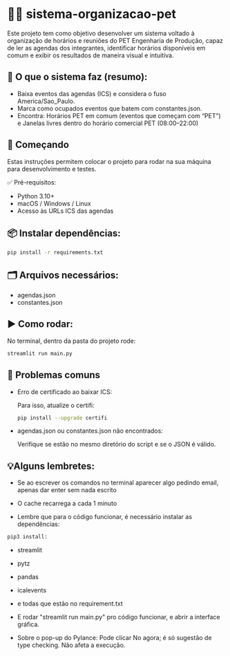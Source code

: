 # 📆📘 sistema-organizacao-pet
Este projeto tem como objetivo desenvolver um sistema voltado à organização de horários e reuniões do PET Engenharia de Produção, capaz de ler as agendas dos integrantes, identificar horários disponíveis em comum e exibir os resultados de maneira visual e intuitiva.
## 🧠 O que o sistema faz (resumo):

- Baixa eventos das agendas (ICS) e considera o fuso America/Sao_Paulo.
- Marca como ocupados eventos que batem com constantes.json.
- Encontra:
 Horários PET em comum (eventos que começam com “PET”) e Janelas livres dentro do horário comercial PET (08:00–22:00)

## 🚀 Começando
Estas instruções permitem colocar o projeto para rodar na sua máquina para desenvolvimento e testes.

✅ Pré-requisitos:
- Python 3.10+
- macOS / Windows / Linux
- Acesso às URLs ICS das agendas

## 📦 Instalar dependências:
 ```bash
pip install -r requirements.txt
```
## 🗂️ Arquivos necessários:
- agendas.json
- constantes.json

## ▶️ Como rodar:
No terminal, dentro da pasta do projeto rode:
```bash
streamlit run main.py
```
## 🧯 Problemas comuns
- Erro de certificado ao baixar ICS:

    Para isso, atualize o certifi:
    ```bash
    pip install --upgrade certifi
    ```
- agendas.json ou constantes.json não encontrados:

    Verifique se estão no mesmo diretório do script e se o JSON é válido.

## 💡Alguns lembretes:
 - Se ao escrever os comandos no terminal aparecer algo pedindo email, apenas dar enter sem nada escrito

 - O cache recarrega a cada 1 minuto

- Lembre que para o código funcionar, é necessário instalar as dependências:

 ```bash 
 pip3 install:  
 ```
 - streamlit 
 - pytz 
 - pandas 
 - icalevents
 - e todas que estão no requirement.txt

- E rodar "streamlit run main.py" pro código funcionar, e abrir a interface gráfica.

- Sobre o pop-up do Pylance: Pode clicar No agora; é só sugestão de type checking. Não afeta a execução.